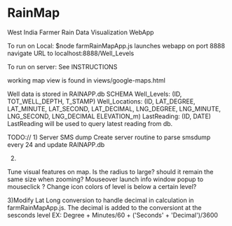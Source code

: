 # RainMap
West India Farmer Rain Data Visualization WebApp


To run on Local:
$node farmRainMapApp.js
launches webapp on port 8888
navigate URL to localhost:8888/Well_Levels

To run on server:
See INSTRUCTIONS

working map view is found in views/google-maps.html

Well data is stored in RAINAPP.db
SCHEMA
Well_Levels: (ID, TOT_WELL_DEPTH, T_STAMP)
Well_Locations: (ID, LAT_DEGREE, LAT_MINUTE, LAT_SECOND, LAT_DECIMAL, LNG_DEGREE, LNG_MINUTE, LNG_SECOND, LNG_DECIMAL  ELEVATION_m) 
LastReading: (ID, DATE)
LastReading will be used to query latest reading from db. 

TODO:// 
1)
Server SMS dump
Create server routine to parse smsdump every 24 and update RAINAPP.db


2)
Tune visual features on map. 
Is the radius to large? should it remain the same size when zooming?
Mouseover launch info window popup to mouseclick ?
Change icon colors of level is below a certain level?

3)Modify Lat Long conversion to handle decimal in calculation in farmRainMapApp.js. The decimal is added to the conversiont at the sesconds level EX:
Degree + Minutes/60 +  ('Seconds' + 'Decimal')/3600


 
